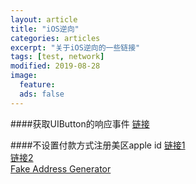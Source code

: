 ```yaml
---
layout: article
title: "iOS逆向"
categories: articles
excerpt: "关于iOS逆向的一些链接"
tags: [test, network]
modified: 2019-08-28
image:
  feature: 
  ads: false  
---
```


####获取UIButton的响应事件
[链接](https://blog.csdn.net/z929118967/article/details/80782694)

####不设置付款方式注册美区apple id 
[链接1](https://blog.csdn.net/ziyuzhiye/article/details/82769129)  
[链接2](https://www.ifanr.com/app/1060491)  
[Fake Address Generator](http://www.fakeaddressgenerator.com/)

